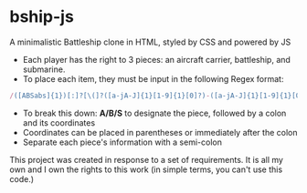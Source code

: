# bship-js
A minimalistic Battleship clone in HTML, styled by CSS and powered by JS


- Each player has the right to 3 pieces: an aircraft carrier, battleship, and submarine.
- To place each item, they must be input in the following Regex format:
```javascript
/([ABSabs]{1})[:]?[\(]?([a-jA-J]{1}[1-9]{1}[0]?)-([a-jA-J]{1}[1-9]{1}[0]?)[\)]?/
```

- To break this down: **A/B/S** to designate the piece, followed by a colon and its coordinates
- Coordinates can be placed in parentheses or immediately after the colon
- Separate each piece's information with a semi-colon

This project was created in response to a set of requirements. It is all my own and I own the rights to this work (in simple terms, you can't use this code.)
